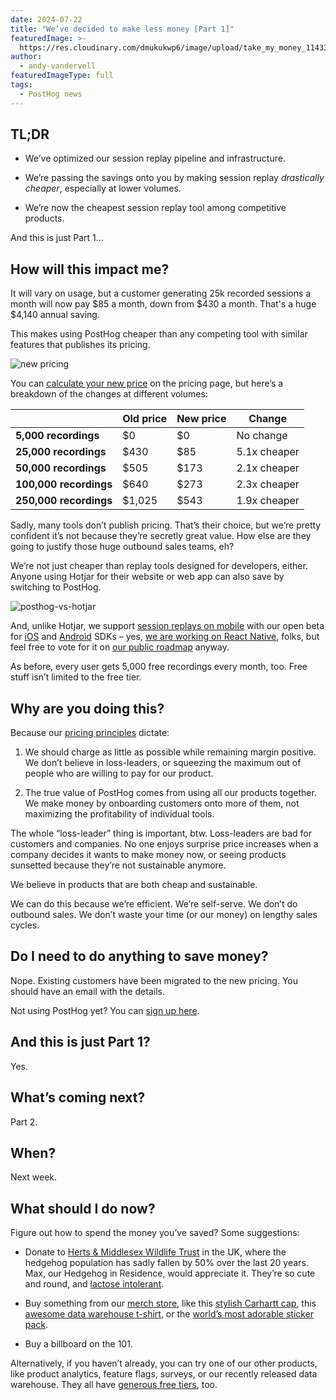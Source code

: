 ```yaml
---
date: 2024-07-22
title: "We’ve decided to make less money [Part 1]"
featuredImage: >-
  https://res.cloudinary.com/dmukukwp6/image/upload/take_my_money_11433edb48.png
author:
  - andy-vandervell
featuredImageType: full
tags:
  - PostHog news
---
```


## TL;DR
 
- We’ve optimized our session replay pipeline and infrastructure.

- We’re passing the savings onto you by making session replay _drastically cheaper_, especially at lower volumes.

- We’re now the cheapest session replay tool among competitive products.

And this is just Part 1...

## How will this impact me?

It will vary on usage, but a customer generating 25k recorded sessions a month will now pay $85 a month, down from $430 a month. That's a huge $4,140 annual saving.

This makes using PostHog cheaper than any competing tool with similar features that publishes its pricing.

![new pricing](https://res.cloudinary.com/dmukukwp6/image/upload/new_pricing_7e0af9ddc4.jpg)


You can [calculate your new price](/pricing) on the pricing page, but here’s a breakdown of the changes at different volumes:

| &nbsp;                 | **Old price** | **New price** | **Change**   |
|------------------------|---------------|---------------|--------------|
| **5,000 recordings**   | $0            | $0            | No change    |
| **25,000 recordings**  | $430          | $85           | 5.1x cheaper |
| **50,000 recordings**  | $505          | $173          | 2.1x cheaper |
| **100,000 recordings** | $640          | $273          | 2.3x cheaper |
| **250,000 recordings** | $1,025        | $543          | 1.9x cheaper |

Sadly, many tools don’t publish pricing. That’s their choice, but we’re pretty confident it’s not because they’re secretly great value. How else are they going to justify those huge outbound sales teams, eh?

We’re not just cheaper than replay tools designed for developers, either. Anyone using Hotjar for their website or web app can also save by switching to PostHog.

![posthog-vs-hotjar](https://res.cloudinary.com/dmukukwp6/image/upload/hotjar_ace01c5cb7.jpg)

And, unlike Hotjar, we support [session replays on mobile](/docs/session-replay/mobile) with our open beta for [iOS](/docs/libraries/ios) and [Android](/docs/libraries/android) SDKs – yes, [we are working on React Native](https://github.com/PostHog/posthog/issues/13269), folks, but feel free to vote for it on [our public roadmap](/roadmap) anyway.

As before, every user gets 5,000 free recordings every month, too. Free stuff isn’t limited to the free tier.

## Why are you doing this?

Because our [pricing principles](/handbook/engineering/feature-pricing) dictate:

1. We should charge as little as possible while remaining margin positive. We don’t believe in loss-leaders, or squeezing the maximum out of people who are willing to pay for our product.

2. The true value of PostHog comes from using all our products together. We make money by onboarding customers onto more of them, not maximizing the profitability of individual tools.

The whole “loss-leader” thing is important, btw. Loss-leaders are bad for customers and companies. No one enjoys surprise price increases when a company decides it wants to make money now, or seeing products sunsetted because they’re not sustainable anymore.

We believe in products that are both cheap and sustainable.

We can do this because we’re efficient. We’re self-serve. We don’t do outbound sales. We don’t waste your time (or our money) on lengthy sales cycles.

## Do I need to do anything to save money?

Nope. Existing customers have been migrated to the new pricing. You should have an email with the details.

Not using PostHog yet? You can [sign up here](/pricing). 

## And this is just Part 1?

Yes.

## What’s coming next?

Part 2.

## When?

Next week.

## What should I do now?
Figure out how to spend the money you’ve saved? Some suggestions:

- Donate to [Herts & Middlesex Wildlife Trust](https://www.hertswildlifetrust.org.uk/) in the UK, where the hedgehog population has sadly fallen by 50% over the last 20 years. Max, our Hedgehog in Residence, would appreciate it. They’re so cute and round, and [lactose intolerant](https://www.wwf.org.uk/learn/fascinating-facts/hedgehogs).

- Buy something from our [merch store](/merch), like this [stylish Carhartt cap](/merch?product=posthog-carhartt-cap), this [awesome data warehouse t-shirt](/merch?product=data-warehouse-t-shirt), or the [world’s most adorable sticker pack](/merch?product=posthog-meme-sticker-pack).

- Buy a billboard on the 101.

Alternatively, if you haven’t already, you can try one of our other products, like product analytics, feature flags, surveys, or our recently released data warehouse. They all have [generous free tiers](/pricing), too.

<NewsletterForm />